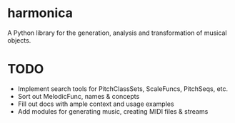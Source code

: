 # harmonica
A Python library for the generation, analysis and transformation of musical objects.

# TODO
- Implement search tools for PitchClassSets, ScaleFuncs, PitchSeqs, etc.
- Sort out MelodicFunc, names & concepts
- Fill out docs with ample context and usage examples
- Add modules for generating music, creating MIDI files & streams

